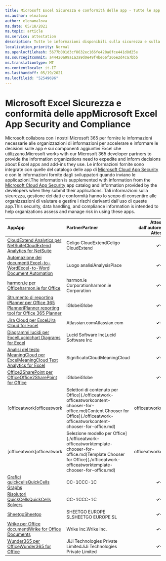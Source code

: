 ```yaml
---
title: Microsoft Excel Sicurezza e conformità delle app - Tutte le app
ms.author: elmalova
author: elenamalova
ms.date: 05/18/2021
ms.topic: article
ms.service: attestation
description: Tutte le informazioni disponibili sulla sicurezza e sulla conformità per tutte le Microsoft Excel app.
localization_priority: Normal
ms.openlocfilehash: 5677b001d3cf8632ec166fe428a8fce441d8d25e
ms.sourcegitcommit: a44420a99a1a3a9d0e49f4be66f266e2d4ca7bbb
ms.translationtype: MT
ms.contentlocale: it-IT
ms.lasthandoff: 05/19/2021
ms.locfileid: "52549696"
---
```

# <a name="microsoft-excel-app-security-and-compliance"></a><span data-ttu-id="6f27a-103">Microsoft Excel Sicurezza e conformità delle app</span><span class="sxs-lookup"><span data-stu-id="6f27a-103">Microsoft Excel App Security and Compliance</span></span>

<span data-ttu-id="6f27a-104">Microsoft collabora con i nostri Microsoft 365 per fornire le informazioni necessarie alle organizzazioni di informazioni per accelerare e informare le decisioni sulle app e sui componenti aggiuntivi Excel che utilizzano.</span><span class="sxs-lookup"><span data-stu-id="6f27a-104">Microsoft works with our Microsoft 365 developer partners to provide the information organizations need to expedite and inform decisions about Excel apps and add-ins they use.</span></span> <span data-ttu-id="6f27a-105">Le informazioni fornite sono integrate con quelle del catalogo delle app di [Microsoft Cloud App Security](https://www.microsoft.com/en-us/enterprise-mobility-security/cloud-app-security) e con le informazioni fornite dagli sviluppatori quando inviano le applicazioni.</span><span class="sxs-lookup"><span data-stu-id="6f27a-105">The information is supplemented with information from the [Microsoft Cloud App Security](https://www.microsoft.com/en-us/enterprise-mobility-security/cloud-app-security) app catalog and information provided by the developers when they submit their applications.</span></span> <span data-ttu-id="6f27a-106">Tali informazioni sulla sicurezza, gestione dei dati e conformità hanno lo scopo di consentire alle organizzazioni di valutare e gestire i rischi derivanti dall'uso di queste app.</span><span class="sxs-lookup"><span data-stu-id="6f27a-106">This security, data handling, and compliance information is intended to help organizations assess and manage risk in using these apps.</span></span>

| <span data-ttu-id="6f27a-107">**App**</span><span class="sxs-lookup"><span data-stu-id="6f27a-107">**App**</span></span> | <span data-ttu-id="6f27a-108">**Partner**</span><span class="sxs-lookup"><span data-stu-id="6f27a-108">**Partner**</span></span> | <span data-ttu-id="6f27a-109">**Attestata dall'autore**</span><span class="sxs-lookup"><span data-stu-id="6f27a-109">**Publisher Attested**</span></span> | <span data-ttu-id="6f27a-110">**Certificata**</span><span class="sxs-lookup"><span data-stu-id="6f27a-110">**Certified**</span></span> |
|:--------|:------------|:----------------------:|:-------------:|
| [<span data-ttu-id="6f27a-111">CloudExtend Analytics per NetSuite</span><span class="sxs-lookup"><span data-stu-id="6f27a-111">CloudExtend Analytics for NetSuite</span></span>](./celigo-cloudextend-analytics-for-netsuite.md) | <span data-ttu-id="6f27a-112">Celigo CloudExtend</span><span class="sxs-lookup"><span data-stu-id="6f27a-112">Celigo CloudExtend</span></span> | <span data-ttu-id="6f27a-113">**✓**</span><span class="sxs-lookup"><span data-stu-id="6f27a-113">**✓**</span></span> |  |
| [<span data-ttu-id="6f27a-114">Automazione dei documenti Excel-to-Word</span><span class="sxs-lookup"><span data-stu-id="6f27a-114">Excel-to-Word Document Automation</span></span>](./analysisplace-excel-to-word-document-automation.md) | <span data-ttu-id="6f27a-115">Luogo analisi</span><span class="sxs-lookup"><span data-stu-id="6f27a-115">AnalysisPlace</span></span> | <span data-ttu-id="6f27a-116">**✓**</span><span class="sxs-lookup"><span data-stu-id="6f27a-116">**✓**</span></span> |  |
| [<span data-ttu-id="6f27a-117">harmon.ie per Office</span><span class="sxs-lookup"><span data-stu-id="6f27a-117">harmon.ie for Office</span></span>](./harmonie-corporation-for-office.md) | <span data-ttu-id="6f27a-118">harmon.ie Corporation</span><span class="sxs-lookup"><span data-stu-id="6f27a-118">harmon.ie Corporation</span></span> | <span data-ttu-id="6f27a-119">**✓**</span><span class="sxs-lookup"><span data-stu-id="6f27a-119">**✓**</span></span> |  |
| [<span data-ttu-id="6f27a-120">Strumento di reporting iPlanner per Office 365 Planner</span><span class="sxs-lookup"><span data-stu-id="6f27a-120">iPlanner reporting tool for Office 365 Planner</span></span>](./iglobe-iplanner-reporting-tool-for-office-365-planner.md) | <span data-ttu-id="6f27a-121">iGlobe</span><span class="sxs-lookup"><span data-stu-id="6f27a-121">iGlobe</span></span> | <span data-ttu-id="6f27a-122">**✓**</span><span class="sxs-lookup"><span data-stu-id="6f27a-122">**✓**</span></span> | <img alt="Certified application badge" src="../media/certified-badge.png" height="25" width="25" /> |
| [<span data-ttu-id="6f27a-123">Jira Cloud per Excel</span><span class="sxs-lookup"><span data-stu-id="6f27a-123">Jira Cloud for Excel</span></span>](./atlassiancom-jira-cloud-for-excel.md) | <span data-ttu-id="6f27a-124">Atlassian.com</span><span class="sxs-lookup"><span data-stu-id="6f27a-124">Atlassian.com</span></span> | <span data-ttu-id="6f27a-125">**✓**</span><span class="sxs-lookup"><span data-stu-id="6f27a-125">**✓**</span></span> |  |
| [<span data-ttu-id="6f27a-126">Diagrammi lucidi per Excel</span><span class="sxs-lookup"><span data-stu-id="6f27a-126">Lucidchart Diagrams for Excel</span></span>](./lucid-software-inc-lucidchart-diagrams-for-excel.md) | <span data-ttu-id="6f27a-127">Lucid Software Inc</span><span class="sxs-lookup"><span data-stu-id="6f27a-127">Lucid Software Inc</span></span> | <span data-ttu-id="6f27a-128">**✓**</span><span class="sxs-lookup"><span data-stu-id="6f27a-128">**✓**</span></span> |  |
| [<span data-ttu-id="6f27a-129">Analisi del testo MeaningCloud per Excel</span><span class="sxs-lookup"><span data-stu-id="6f27a-129">MeaningCloud Text Analytics for Excel</span></span>](./meaningcloud-text-analytics-for-excel.md) | <span data-ttu-id="6f27a-130">SignificatoCloud</span><span class="sxs-lookup"><span data-stu-id="6f27a-130">MeaningCloud</span></span> | <span data-ttu-id="6f27a-131">**✓**</span><span class="sxs-lookup"><span data-stu-id="6f27a-131">**✓**</span></span> |  |
| [<span data-ttu-id="6f27a-132">Office2SharePoint per Office</span><span class="sxs-lookup"><span data-stu-id="6f27a-132">Office2SharePoint for Office</span></span>](./iglobe-office2sharepoint-for-office.md) | <span data-ttu-id="6f27a-133">iGlobe</span><span class="sxs-lookup"><span data-stu-id="6f27a-133">iGlobe</span></span> | <span data-ttu-id="6f27a-134">**✓**</span><span class="sxs-lookup"><span data-stu-id="6f27a-134">**✓**</span></span> | <img alt="Certified application badge" src="../media/certified-badge.png" height="25" width="25" /> |
| <span data-ttu-id="6f27a-135">[officeatwork</span><span class="sxs-lookup"><span data-stu-id="6f27a-135">[officeatwork</span></span> | <span data-ttu-id="6f27a-136">Selettori di contenuto per Office](./officeatwork-officeatworkcontent-chooser-for-office.md)</span><span class="sxs-lookup"><span data-stu-id="6f27a-136">Content Chooser for Office](./officeatwork-officeatworkcontent-chooser-for-office.md)</span></span> | <span data-ttu-id="6f27a-137">officeatwork</span><span class="sxs-lookup"><span data-stu-id="6f27a-137">officeatwork</span></span> | <span data-ttu-id="6f27a-138">**✓**</span><span class="sxs-lookup"><span data-stu-id="6f27a-138">**✓**</span></span> | <img alt="Certified application badge" src="../media/certified-badge.png" height="25" width="25" /> |
| <span data-ttu-id="6f27a-139">[officeatwork</span><span class="sxs-lookup"><span data-stu-id="6f27a-139">[officeatwork</span></span> | <span data-ttu-id="6f27a-140">Selezione modello per Office](./officeatwork-officeatworktemplate-chooser-for-office.md)</span><span class="sxs-lookup"><span data-stu-id="6f27a-140">Template Chooser for Office](./officeatwork-officeatworktemplate-chooser-for-office.md)</span></span> | <span data-ttu-id="6f27a-141">officeatwork</span><span class="sxs-lookup"><span data-stu-id="6f27a-141">officeatwork</span></span> | <span data-ttu-id="6f27a-142">**✓**</span><span class="sxs-lookup"><span data-stu-id="6f27a-142">**✓**</span></span> | <img alt="Certified application badge" src="../media/certified-badge.png" height="25" width="25" /> |
| [<span data-ttu-id="6f27a-143">Grafici quickcells</span><span class="sxs-lookup"><span data-stu-id="6f27a-143">QuickCells Graphs</span></span>](./cc-1c-quickcells-graphs.md) | <span data-ttu-id="6f27a-144">CC-1C</span><span class="sxs-lookup"><span data-stu-id="6f27a-144">CC-1C</span></span> | <span data-ttu-id="6f27a-145">**✓**</span><span class="sxs-lookup"><span data-stu-id="6f27a-145">**✓**</span></span> |  |
| [<span data-ttu-id="6f27a-146">Risolutori QuickCells</span><span class="sxs-lookup"><span data-stu-id="6f27a-146">QuickCells Solvers</span></span>](./cc-1c-quickcells-solvers.md) | <span data-ttu-id="6f27a-147">CC-1C</span><span class="sxs-lookup"><span data-stu-id="6f27a-147">CC-1C</span></span> | <span data-ttu-id="6f27a-148">**✓**</span><span class="sxs-lookup"><span data-stu-id="6f27a-148">**✓**</span></span> |  |
| [<span data-ttu-id="6f27a-149">Sheetgo</span><span class="sxs-lookup"><span data-stu-id="6f27a-149">Sheetgo</span></span>](./sheetgo-europe-sl.md) | <span data-ttu-id="6f27a-150">SHEETGO EUROPE SL</span><span class="sxs-lookup"><span data-stu-id="6f27a-150">SHEETGO EUROPE SL</span></span> | <span data-ttu-id="6f27a-151">**✓**</span><span class="sxs-lookup"><span data-stu-id="6f27a-151">**✓**</span></span> |  |
| [<span data-ttu-id="6f27a-152">Wrike per Office documenti</span><span class="sxs-lookup"><span data-stu-id="6f27a-152">Wrike for Office Documents</span></span>](./wrike-inc-for-office-documents.md) | <span data-ttu-id="6f27a-153">Wrike Inc.</span><span class="sxs-lookup"><span data-stu-id="6f27a-153">Wrike Inc.</span></span> | <span data-ttu-id="6f27a-154">**✓**</span><span class="sxs-lookup"><span data-stu-id="6f27a-154">**✓**</span></span> | <img alt="Certified application badge" src="../media/certified-badge.png" height="25" width="25" /> |
| [<span data-ttu-id="6f27a-155">Wunder365 per Office</span><span class="sxs-lookup"><span data-stu-id="6f27a-155">Wunder365 for Office</span></span>](./jiji-technologies-private-limited-wunder365-for-office.md) | <span data-ttu-id="6f27a-156">JiJi Technologies Private Limited</span><span class="sxs-lookup"><span data-stu-id="6f27a-156">JiJi Technologies Private Limited</span></span> | <span data-ttu-id="6f27a-157">**✓**</span><span class="sxs-lookup"><span data-stu-id="6f27a-157">**✓**</span></span> |  |

